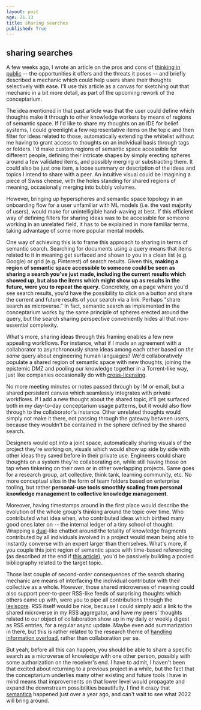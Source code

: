 ```yaml
---
layout: post
age: 21.13
title: sharing searches
published: True
---
```


## sharing searches

A few weeks ago, I wrote an article on the pros and cons of [thinking in public](/reflections/thinking-in-public) -- the opportunities it offers and the threats it poses -- and briefly described a mechanic which could help users share their thoughts selectively with ease. I'll use this article as a canvas for sketching out that mechanic in a bit more detail, as part of the upcoming rework of the conceptarium.

The idea mentioned in that past article was that the user could define which thoughts make it through to other knowledge workers by means of regions of semantic space. If I'd like to share my thoughts on an IDE for belief systems, I could greenlight a few representative items on the topic and then filter for ideas related to those, automatically extending the whitelist without me having to grant access to thoughts on an individual basis through tags or folders. I'd make custom regions of semantic space accessible for different people, defining their intricate shapes by simply erecting spheres around a few validated items, and possibly merging or substracting them. It could also be just one item, a loose summary or description of the ideas and topics I intend to share with a peer. An intuitive visual could be imagining a piece of Swiss cheese, with the holes standing for shared regions of meaning, occasionally merging into bubbly volumes.

However, bringing up hyperspheres and semantic space topology in an onboarding flow for a user unfamiliar with ML models (i.e. the vast majority of users), would make for unintelligible hand-waving at best. If this efficient way of defining filters for sharing ideas was to be accessible for someone working in an unrelated field, it has to be explained in more familiar terms, taking advantage of some more popular mental models.

One way of achieving this is to frame this approach to sharing in terms of semantic search. Searching for documents using a query means that items related to it in meaning get surfaced and shown to you in a clean list (e.g. Google) or grid (e.g. Pinterest) of search results. Given this, **making a region of semantic space accessible to someone could be seen as sharing a search you've just made, including the current results which showed up, but also the items which might show up as results in the future, were you to repeat the query.** Concretely, on a page where you'd see search results, you'd have the possibility to click on a button and share the current and future results of your search via a link. Perhaps "share search as microverse." In fact, semantic search as implemented in the conceptarium works by the same principle of spheres erected around the query, but the search sharing perspective conveniently hides all that non-essential complexity.

What's more, sharing ideas through this framing enables a few new appealing workflows. For instance, what if I made an agreement with a collaborator to asynchronously share ideas among each other based on *the same* query about engineering human languages? We'd collaboratively populate a shared region of semantic space with new thoughts, joining the epistemic DMZ and pooling our knowledge together in a Torrent-like way, just like companies occasionally do with [cross-licensing](https://en.wikipedia.org/wiki/Cross-licensing).

No more meeting minutes or notes passed through by IM or email, but a shared persistent canvas which seamlessly integrates with private workflows. If I add a new thought about the shared topic, it'll get surfaced both in my day-to-day conceptarium usage patterns, but it would also flow through to the collaborator's instance. Other unrelated thoughts would simply not make it there, not passing through the gateway between users, because they wouldn't be contained in the sphere defined by the shared search.

Designers would opt into a joint space, automatically sharing visuals of the project they're working on, visuals which would show up side by side with other ideas they saved before in their private use. Engineers could share thoughts on a system they're collaborating on, while still having those on tap when tinkering on their own or in other overlapping projects. Same goes for a research group, art collective, think tank, learning community, etc. No more conceptual silos in the form of team folders based on enterprise tooling, but rather **personal-use tools smoothly scaling from personal knowledge management to collective knowledge management**.

Moreover, having timestamps around in the first place would describe the evolution of the whole group's thinking around the topic over time. Who contributed what idea when, who contributed ideas which birthed many good ones later on -- the internal ledger of a tiny school of thought. Wrapping a [dual](/thoughtware/dual)-like chatbot around the totality of knowledge fragments contributed by all individuals involved in a project would mean being able to instantly converse with an expert larger than themselves. What's more, if you couple this joint region of semantic space with time-based referencing (as described at the end if [this article](/reflections/expecting-unexpected-ideas)), you'd be passively building a pooled bibliography related to the target topic.

Those last couple of second-order consequences of the search sharing mechanic are means of interfacing the individual contributor with their collective as a whole. However, those shared microverses of meaning could also support peer-to-peer RSS-like feeds of surprising thoughts which others came up with, were you to pipe all contributions through the [lexiscore](/thoughtware/lexiscore). RSS itself would be nice, because I could simply add a link to the shared microverse in my RSS aggregator, and have my peers' thoughts related to our object of collaboration show up in my daily or weekly digest as RSS entries, for a regular async update. Maybe even add summarization in there, but this is rather related to the research theme of [handling information overload](/reflections/twenty-one), rather than collaboration per se.

But yeah, before all this can happen, you should be able to share a specific search as a microverse of knowledge with one other person, possibly with some authorization on the receiver's end. I have to admit, I haven't been that excited about returning to a previous project in a while, but the fact that the conceptarium underlies many other existing and future tools I have in mind means that improvements on that lower level would propagate and expand the downstream possibilities beautifully. I find it crazy that [semantica](/thoughtware/semantica) happened just over a year ago, and can't wait to see what 2022 will bring around.
